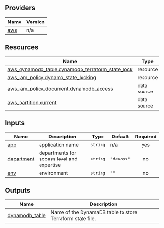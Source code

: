 <!-- BEGIN_TF_DOCS -->
## Providers

| Name | Version |
|------|---------|
| <a name="provider_aws"></a> [aws](#provider\_aws) | n/a |

## Resources

| Name | Type |
|------|------|
| [aws_dynamodb_table.dynamodb_terraform_state_lock](https://registry.terraform.io/providers/hashicorp/aws/latest/docs/resources/dynamodb_table) | resource |
| [aws_iam_policy.dynamo_state_locking](https://registry.terraform.io/providers/hashicorp/aws/latest/docs/resources/iam_policy) | resource |
| [aws_iam_policy_document.dynamodb_access](https://registry.terraform.io/providers/hashicorp/aws/latest/docs/data-sources/iam_policy_document) | data source |
| [aws_partition.current](https://registry.terraform.io/providers/hashicorp/aws/latest/docs/data-sources/partition) | data source |

## Inputs

| Name | Description | Type | Default | Required |
|------|-------------|------|---------|:--------:|
| <a name="input_app"></a> [app](#input\_app) | application name | `string` | n/a | yes |
| <a name="input_department"></a> [department](#input\_department) | departments for access level and expertise | `string` | `"devops"` | no |
| <a name="input_env"></a> [env](#input\_env) | environment | `string` | `""` | no |

## Outputs

| Name | Description |
|------|-------------|
| <a name="output_dynamodb_table"></a> [dynamodb\_table](#output\_dynamodb\_table) | Name of the DynamaDB table to store Terraform state file. |
<!-- END_TF_DOCS -->
